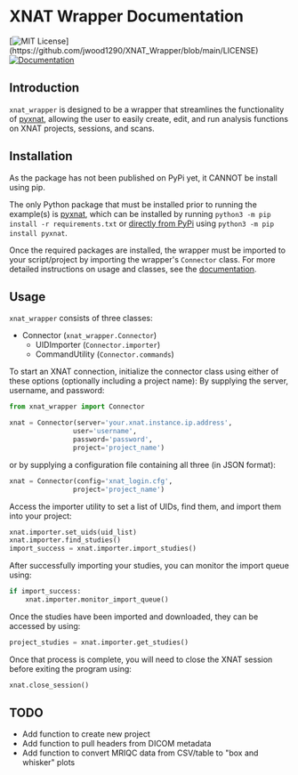 # XNAT Wrapper Documentation

[![MIT License](https://img.shields.io/apm/l/atomic-design-ui.svg?)](https://github.com/jwood1290/XNAT_Wrapper/blob/main/LICENSE)
[![Documentation](https://img.shields.io/badge/docs-latest-brightgreen.svg)](https://xnat-wrapper.readthedocs.io/en/latest/)

## Introduction

`xnat_wrapper` is designed to be a wrapper that streamlines the functionality of [pyxnat](https://pyxnat.github.io/pyxnat), allowing the user to easily create, edit, and run analysis functions on XNAT projects, sessions, and scans.

## Installation

As the package has not been published on PyPi yet, it CANNOT be install using pip.

The only Python package that must be installed prior to running the example(s) is [pyxnat](https://pyxnat.github.io/pyxnat), which can be installed by running `python3 -m pip install -r requirements.txt` or [directly from PyPi](https://pypi.org/project/pyxnat) using `python3 -m pip install pyxnat`.

Once the required packages are installed, the wrapper must be imported to your script/project by importing the wrapper's `Connector` class. For more detailed instructions on usage and classes, see the [documentation](https://xnat-wrapper.readthedocs.io/en/latest/examples.html).

## Usage

`xnat_wrapper` consists of three classes:

- Connector (`xnat_wrapper.Connector`)
  - UIDImporter (`Connector.importer`)
  - CommandUtility (`Connector.commands`)

To start an XNAT connection, initialize the connector class using either of these options (optionally including a project name): By supplying the server, username, and password:

``` python
from xnat_wrapper import Connector

xnat = Connector(server='your.xnat.instance.ip.address',
                user='username',
                password='password',
                project='project_name')
```

or by supplying a configuration file containing all three (in JSON format):

``` python
xnat = Connector(config='xnat_login.cfg', 
                project='project_name')
```

Access the importer utility to set a list of UIDs, find them, and import them into your project:

``` python
xnat.importer.set_uids(uid_list)
xnat.importer.find_studies()
import_success = xnat.importer.import_studies()
```

After successfully importing your studies, you can monitor the import queue using:

``` python
if import_success:
    xnat.importer.monitor_import_queue()
```

Once the studies have been imported and downloaded, they can be accessed by using:

``` python
project_studies = xnat.importer.get_studies()
```

Once that process is complete, you will need to close the XNAT session before exiting the program using:

``` python
xnat.close_session()
```

## TODO

- Add function to create new project
- Add function to pull headers from DICOM metadata
- Add function to convert MRIQC data from CSV/table to "box and whisker" plots
